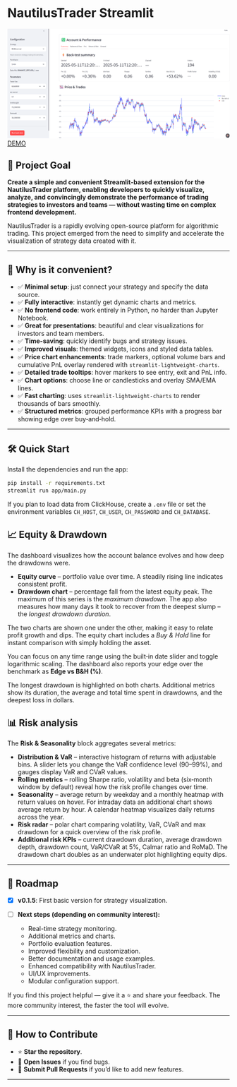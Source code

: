 # NautilusTrader Streamlit
![DEMO](https://github.com/Sergey-1221/nautilus_trader_streamlit/raw/main/image/demo.png)
[DEMO](https://nautilustrader.streamlit.app/)

## 🎯 Project Goal

**Create a simple and convenient Streamlit-based extension for the NautilusTrader platform, enabling developers to quickly visualize, analyze, and convincingly demonstrate the performance of trading strategies to investors and teams — without wasting time on complex frontend development.**

NautilusTrader is a rapidly evolving open-source platform for algorithmic trading. This project emerged from the need to simplify and accelerate the visualization of strategy data created with it.

---

## 🌟 Why is it convenient?

* ✅ **Minimal setup**: just connect your strategy and specify the data source.
* ✅ **Fully interactive**: instantly get dynamic charts and metrics.
* ✅ **No frontend code**: work entirely in Python, no harder than Jupyter Notebook.
* ✅ **Great for presentations**: beautiful and clear visualizations for investors and team members.
* ✅ **Time-saving**: quickly identify bugs and strategy issues.
* ✅ **Improved visuals**: themed widgets, icons and styled data tables.
* ✅ **Price chart enhancements**: trade markers, optional volume bars and cumulative PnL overlay rendered with `streamlit-lightweight-charts`.
* ✅ **Detailed trade tooltips**: hover markers to see entry, exit and PnL info.
* ✅ **Chart options**: choose line or candlesticks and overlay SMA/EMA lines.
* ✅ **Fast charting**: uses `streamlit-lightweight-charts` to render thousands of bars smoothly.
* ✅ **Structured metrics**: grouped performance KPIs with a progress bar showing edge over buy‑and‑hold.

---

## 🛠️ Quick Start
Install the dependencies and run the app:

```bash
pip install -r requirements.txt
streamlit run app/main.py
```

If you plan to load data from ClickHouse, create a `.env` file or set the
environment variables `CH_HOST`, `CH_USER`, `CH_PASSWORD` and `CH_DATABASE`.

## 📈 Equity & Drawdown

The dashboard visualizes how the account balance evolves and how deep the drawdowns were.

* **Equity curve** – portfolio value over time. A steadily rising line indicates consistent profit.
* **Drawdown chart** – percentage fall from the latest equity peak. The maximum of this series is the *maximum drawdown*. The app also measures how many days it took to recover from the deepest slump – the *longest drawdown duration*.

The two charts are shown one under the other, making it easy to relate profit growth and dips. The equity chart includes a *Buy & Hold* line for instant comparison with simply holding the asset.

You can focus on any time range using the built‑in date slider and toggle logarithmic scaling. The dashboard also reports your edge over the benchmark as **Edge vs B&H (%)**.

The longest drawdown is highlighted on both charts. Additional metrics show its duration, the average and total time spent in drawdowns, and the deepest loss in dollars.

## 📊 Risk analysis

The **Risk & Seasonality** block aggregates several metrics:

* **Distribution & VaR** – interactive histogram of returns with adjustable bins. A slider lets you change the VaR confidence level (90–99%), and gauges display VaR and CVaR values.
* **Rolling metrics** – rolling Sharpe ratio, volatility and beta (six‑month window by default) reveal how the risk profile changes over time.
* **Seasonality** – average return by weekday and a monthly heatmap with return values on hover. For intraday data an additional chart shows average return by hour. A calendar heatmap visualizes daily returns across the year.
* **Risk radar** – polar chart comparing volatility, VaR, CVaR and max drawdown for a quick overview of the risk profile.
* **Additional risk KPIs** – current drawdown duration, average drawdown depth, drawdown count, VaR/CVaR at 5%, Calmar ratio and RoMaD. The drawdown chart doubles as an underwater plot highlighting equity dips.

---


## 📌 Roadmap

* [x] **v0.1.5**: First basic version for strategy visualization.
* [ ] **Next steps (depending on community interest):**

  * Real-time strategy monitoring.
  * Additional metrics and charts.
  * Portfolio evaluation features.
  * Improved flexibility and customization.
  * Better documentation and usage examples.
  * Enhanced compatibility with NautilusTrader.
  * UI/UX improvements.
  * Modular configuration support.

If you find this project helpful — give it a ⭐ and share your feedback. The more community interest, the faster the tool will evolve.

---

## 🤝 How to Contribute

* ⭐ **Star the repository**.
* 🐞 **Open Issues** if you find bugs.
* 🚀 **Submit Pull Requests** if you’d like to add new features.

---
